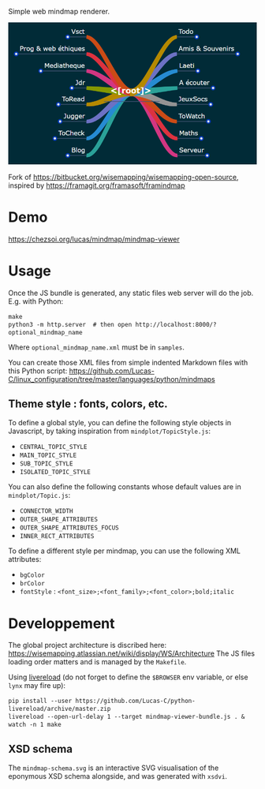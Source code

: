 Simple web mindmap renderer.

![Screenshot of a rendered mindmap](screenshot.png)

Fork of https://bitbucket.org/wisemapping/wisemapping-open-source, inspired by https://framagit.org/framasoft/framindmap


# Demo

https://chezsoi.org/lucas/mindmap/mindmap-viewer


# Usage

Once the JS bundle is generated, any static files web server will do the job.
E.g. with Python:

    make
    python3 -m http.server  # then open http://localhost:8000/?optional_mindmap_name

Where `optional_mindmap_name.xml` must be in `samples`.

You can create those XML files from simple indented Markdown files with this Python script: https://github.com/Lucas-C/linux_configuration/tree/master/languages/python/mindmaps

## Theme style : fonts, colors, etc.

To define a global style, you can define the following style objects in Javascript, by taking inspiration from `mindplot/TopicStyle.js`:

- `CENTRAL_TOPIC_STYLE`
- `MAIN_TOPIC_STYLE`
- `SUB_TOPIC_STYLE`
- `ISOLATED_TOPIC_STYLE`

You can also define the following constants whose default values are in `mindplot/Topic.js`:

- `CONNECTOR_WIDTH`
- `OUTER_SHAPE_ATTRIBUTES`
- `OUTER_SHAPE_ATTRIBUTES_FOCUS`
- `INNER_RECT_ATTRIBUTES`

To define a different style per mindmap, you can use the following XML attributes:

- `bgColor`
- `brColor`
- `fontStyle` : `<font_size>;<font_family>;<font_color>;bold;italic`


# Developpement

The global project architecture is discribed here: https://wisemapping.atlassian.net/wiki/display/WS/Architecture
The JS files loading order matters and is managed by the `Makefile`.

Using [livereload](https://github.com/lepture/python-livereload) (do not forget to define the `$BROWSER` env variable, or else `lynx` may fire up):

    pip install --user https://github.com/Lucas-C/python-livereload/archive/master.zip
    livereload --open-url-delay 1 --target mindmap-viewer-bundle.js . & watch -n 1 make

## XSD schema

The `mindmap-schema.svg` is an interactive SVG visualisation of the eponymous XSD schema alongside, and was generated with `xsdvi`.

<!--
TODO:
- visually:
  * provide control on how "packed" is the mindmap
  * viewport mess: mindmap peu dépasser au démarrage + resizing small->big pas supporté
  * keystrokes are captured (ex: CTRL+ALT+I, CTRL+H) : why ???
  * add srcCtrlPoint/destCtrlPoint to relationships
- publish Python code on pypi
- try another syntax parser than pyparsing
- `Synchronous XMLHttpRequest` warning comes from the way XML mindmaps are loaded in LocalStorageManager.js
- restore unit tests from repo history
-->
